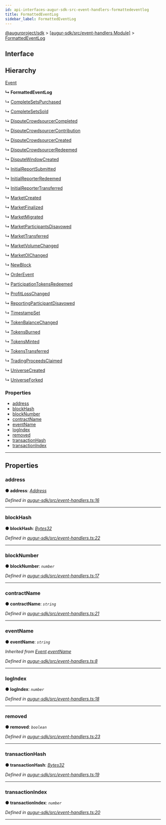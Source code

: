 ```yaml
---
id: api-interfaces-augur-sdk-src-event-handlers-formattedeventlog
title: FormattedEventLog
sidebar_label: FormattedEventLog
---
```


[@augurproject/sdk](api-readme.md) > [[augur-sdk/src/event-handlers Module]](api-modules-augur-sdk-src-event-handlers-module.md) > [FormattedEventLog](api-interfaces-augur-sdk-src-event-handlers-formattedeventlog.md)

## Interface

## Hierarchy

 [Event](api-interfaces-augur-sdk-src-event-handlers-event.md)

**↳ FormattedEventLog**

↳  [CompleteSetsPurchased](api-interfaces-augur-sdk-src-event-handlers-completesetspurchased.md)

↳  [CompleteSetsSold](api-interfaces-augur-sdk-src-event-handlers-completesetssold.md)

↳  [DisputeCrowdsourcerCompleted](api-interfaces-augur-sdk-src-event-handlers-disputecrowdsourcercompleted.md)

↳  [DisputeCrowdsourcerContribution](api-interfaces-augur-sdk-src-event-handlers-disputecrowdsourcercontribution.md)

↳  [DisputeCrowdsourcerCreated](api-interfaces-augur-sdk-src-event-handlers-disputecrowdsourcercreated.md)

↳  [DisputeCrowdsourcerRedeemed](api-interfaces-augur-sdk-src-event-handlers-disputecrowdsourcerredeemed.md)

↳  [DisputeWindowCreated](api-interfaces-augur-sdk-src-event-handlers-disputewindowcreated.md)

↳  [InitialReportSubmitted](api-interfaces-augur-sdk-src-event-handlers-initialreportsubmitted.md)

↳  [InitialReporterRedeemed](api-interfaces-augur-sdk-src-event-handlers-initialreporterredeemed.md)

↳  [InitialReporterTransferred](api-interfaces-augur-sdk-src-event-handlers-initialreportertransferred.md)

↳  [MarketCreated](api-interfaces-augur-sdk-src-event-handlers-marketcreated.md)

↳  [MarketFinalized](api-interfaces-augur-sdk-src-event-handlers-marketfinalized.md)

↳  [MarketMigrated](api-interfaces-augur-sdk-src-event-handlers-marketmigrated.md)

↳  [MarketParticipantsDisavowed](api-interfaces-augur-sdk-src-event-handlers-marketparticipantsdisavowed.md)

↳  [MarketTransferred](api-interfaces-augur-sdk-src-event-handlers-markettransferred.md)

↳  [MarketVolumeChanged](api-interfaces-augur-sdk-src-event-handlers-marketvolumechanged.md)

↳  [MarketOIChanged](api-interfaces-augur-sdk-src-event-handlers-marketoichanged.md)

↳  [NewBlock](api-interfaces-augur-sdk-src-event-handlers-newblock.md)

↳  [OrderEvent](api-interfaces-augur-sdk-src-event-handlers-orderevent.md)

↳  [ParticipationTokensRedeemed](api-interfaces-augur-sdk-src-event-handlers-participationtokensredeemed.md)

↳  [ProfitLossChanged](api-interfaces-augur-sdk-src-event-handlers-profitlosschanged.md)

↳  [ReportingParticipantDisavowed](api-interfaces-augur-sdk-src-event-handlers-reportingparticipantdisavowed.md)

↳  [TimestampSet](api-interfaces-augur-sdk-src-event-handlers-timestampset.md)

↳  [TokenBalanceChanged](api-interfaces-augur-sdk-src-event-handlers-tokenbalancechanged.md)

↳  [TokensBurned](api-interfaces-augur-sdk-src-event-handlers-tokensburned.md)

↳  [TokensMinted](api-interfaces-augur-sdk-src-event-handlers-tokensminted.md)

↳  [TokensTransferred](api-interfaces-augur-sdk-src-event-handlers-tokenstransferred.md)

↳  [TradingProceedsClaimed](api-interfaces-augur-sdk-src-event-handlers-tradingproceedsclaimed.md)

↳  [UniverseCreated](api-interfaces-augur-sdk-src-event-handlers-universecreated.md)

↳  [UniverseForked](api-interfaces-augur-sdk-src-event-handlers-universeforked.md)

### Properties

* [address](api-interfaces-augur-sdk-src-event-handlers-formattedeventlog.md#address)
* [blockHash](api-interfaces-augur-sdk-src-event-handlers-formattedeventlog.md#blockhash)
* [blockNumber](api-interfaces-augur-sdk-src-event-handlers-formattedeventlog.md#blocknumber)
* [contractName](api-interfaces-augur-sdk-src-event-handlers-formattedeventlog.md#contractname)
* [eventName](api-interfaces-augur-sdk-src-event-handlers-formattedeventlog.md#eventname)
* [logIndex](api-interfaces-augur-sdk-src-event-handlers-formattedeventlog.md#logindex)
* [removed](api-interfaces-augur-sdk-src-event-handlers-formattedeventlog.md#removed)
* [transactionHash](api-interfaces-augur-sdk-src-event-handlers-formattedeventlog.md#transactionhash)
* [transactionIndex](api-interfaces-augur-sdk-src-event-handlers-formattedeventlog.md#transactionindex)

---

## Properties

<a id="address"></a>

###  address

**● address**: *[Address](api-modules-augur-sdk-src-event-handlers-module.md#address)*

*Defined in [augur-sdk/src/event-handlers.ts:16](https://github.com/AugurProject/augur/blob/304ca83772/packages/augur-sdk/src/event-handlers.ts#L16)*

___
<a id="blockhash"></a>

###  blockHash

**● blockHash**: *[Bytes32](api-modules-augur-sdk-src-event-handlers-module.md#bytes32)*

*Defined in [augur-sdk/src/event-handlers.ts:22](https://github.com/AugurProject/augur/blob/304ca83772/packages/augur-sdk/src/event-handlers.ts#L22)*

___
<a id="blocknumber"></a>

###  blockNumber

**● blockNumber**: *`number`*

*Defined in [augur-sdk/src/event-handlers.ts:17](https://github.com/AugurProject/augur/blob/304ca83772/packages/augur-sdk/src/event-handlers.ts#L17)*

___
<a id="contractname"></a>

###  contractName

**● contractName**: *`string`*

*Defined in [augur-sdk/src/event-handlers.ts:21](https://github.com/AugurProject/augur/blob/304ca83772/packages/augur-sdk/src/event-handlers.ts#L21)*

___
<a id="eventname"></a>

###  eventName

**● eventName**: *`string`*

*Inherited from [Event](api-interfaces-augur-sdk-src-event-handlers-event.md).[eventName](api-interfaces-augur-sdk-src-event-handlers-event.md#eventname)*

*Defined in [augur-sdk/src/event-handlers.ts:8](https://github.com/AugurProject/augur/blob/304ca83772/packages/augur-sdk/src/event-handlers.ts#L8)*

___
<a id="logindex"></a>

###  logIndex

**● logIndex**: *`number`*

*Defined in [augur-sdk/src/event-handlers.ts:18](https://github.com/AugurProject/augur/blob/304ca83772/packages/augur-sdk/src/event-handlers.ts#L18)*

___
<a id="removed"></a>

###  removed

**● removed**: *`boolean`*

*Defined in [augur-sdk/src/event-handlers.ts:23](https://github.com/AugurProject/augur/blob/304ca83772/packages/augur-sdk/src/event-handlers.ts#L23)*

___
<a id="transactionhash"></a>

###  transactionHash

**● transactionHash**: *[Bytes32](api-modules-augur-sdk-src-event-handlers-module.md#bytes32)*

*Defined in [augur-sdk/src/event-handlers.ts:19](https://github.com/AugurProject/augur/blob/304ca83772/packages/augur-sdk/src/event-handlers.ts#L19)*

___
<a id="transactionindex"></a>

###  transactionIndex

**● transactionIndex**: *`number`*

*Defined in [augur-sdk/src/event-handlers.ts:20](https://github.com/AugurProject/augur/blob/304ca83772/packages/augur-sdk/src/event-handlers.ts#L20)*

___


